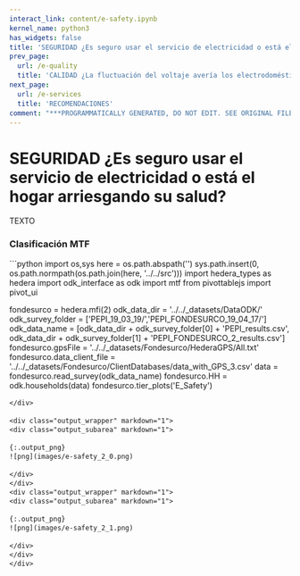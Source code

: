 ```yaml
---
interact_link: content/e-safety.ipynb
kernel_name: python3
has_widgets: false
title: 'SEGURIDAD ¿Es seguro usar el servicio de electricidad o está el hogar arriesgando su salud?'
prev_page:
  url: /e-quality
  title: 'CALIDAD ¿La fluctuación del voltaje avería los electrodomésticos?'
next_page:
  url: /e-services
  title: 'RECOMENDACIONES'
comment: "***PROGRAMMATICALLY GENERATED, DO NOT EDIT. SEE ORIGINAL FILES IN /content***"
---
```


# SEGURIDAD ¿Es seguro usar el servicio de electricidad o está el hogar arriesgando su salud?

TEXTO

### Clasificación MTF

<div markdown="1" class="cell code_cell">
<div class="input_area hidecode" markdown="1">
```python
import os,sys
here = os.path.abspath('')
sys.path.insert(0, os.path.normpath(os.path.join(here, '../../src')))
import hedera_types as hedera
import odk_interface as odk
import mtf
from pivottablejs import pivot_ui

fondesurco = hedera.mfi(2)
odk_data_dir = '../../_datasets/DataODK/'
odk_survey_folder = ['PEPI_19_03_19/','PEPI_FONDESURCO_19_04_17/']
odk_data_name = [odk_data_dir + odk_survey_folder[0] + 'PEPI_results.csv',
                 odk_data_dir + odk_survey_folder[1] + 
                 'PEPI_FONDESURCO_2_results.csv']
fondesurco.gpsFile = '../../_datasets/Fondesurco/HederaGPS/All.txt'
fondesurco.data_client_file = '../../_datasets/Fondesurco/ClientDatabases/data_with_GPS_3.csv'
data = fondesurco.read_survey(odk_data_name)
fondesurco.HH = odk.households(data)
fondesurco.tier_plots('E_Safety')
```
</div>

<div class="output_wrapper" markdown="1">
<div class="output_subarea" markdown="1">

{:.output_png}
![png](images/e-safety_2_0.png)

</div>
</div>
<div class="output_wrapper" markdown="1">
<div class="output_subarea" markdown="1">

{:.output_png}
![png](images/e-safety_2_1.png)

</div>
</div>
</div>

